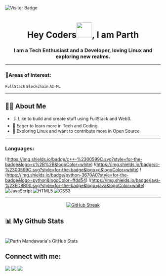 <img src="https://komarev.com/ghpvc/?username=parthhcodess&label=Visitors&color=0e75b6&style=flat" alt="Visitor Badge" />

<h1 align="center">Hey Coders<img src="https://raw.githubusercontent.com/MartinHeinz/MartinHeinz/master/wave.gif" height="50px">, I am Parth</h1>
<h3 align="center">I am a Tech Enthusiast and a Developer, loving Linux and exploring new realms.</h3>

---

### 🌌Areas of Interest:
 `FullStack` `Blockchain` `AI-ML` 

---

## 🙋‍♂️ About Me

- 🖇️ Like to build and create stuff using FullStack and Web3.
- 🧩 Eager to learn more in Tech and Coding.
- 🥅 Exploring Linux and want to contribute more in Open Source

---

<!-- ## ⚡Tools & Tech:-->

### Languages:

!(https://img.shields.io/badge/c++-%2300599C.svg?style=for-the-badge&logo=c%2B%2B&logoColor=white)
!(https://img.shields.io/badge/c-%2300599C.svg?style=for-the-badge&logo=c&logoColor=white)
!(https://img.shields.io/badge/python-3670A0?style=for-the-badge&logo=python&logoColor=ffdd54)
!(https://img.shields.io/badge/java-%23ED8B00.svg?style=for-the-badge&logo=java&logoColor=white)
![JavaScript](https://img.shields.io/badge/javascript-%23323330.svg?style=for-the-badge&logo=javascript&logoColor=%23F7DF1E)
![HTML5](https://img.shields.io/badge/html5-%23E34F26.svg?style=for-the-badge&logo=html5&logoColor=white)
![CSS3](https://img.shields.io/badge/css3-%231572B6.svg?style=for-the-badge&logo=css3&logoColor=white)

---

<p align="center">
    <a href="https://github.com/anuraghazra/github-readme-stats">
     <a href="https://git.io/streak-stats"><img src="https://streak-stats.demolab.com?user=parthhcodess&background=40%2C13131A%2C13131A&sideNums=EB5454&currStreakNum=EB5454&sideLabels=EBEBEB&border=030312" alt="GitHub Streak" /></a>
    </a>
</p>

## 📊 My Github Stats

  <br/>
    <img src="https://github-readme-stats.vercel.app/api?username=parthhcodess&show_icons=true&theme=dark&hide_border=true&bg_color=0D1117&hide=stars" alt="Parth Mandawaria's GitHub Stats" />


## Connect with me:
<p align="center">

<a href = "https://www.linkedin.com/in/parth-mandawaria-042890257/"><img src="https://img.icons8.com/fluent/48/000000/linkedin.png"/></a>
<a href = "https://x.com/parthcodess"><img src="https://img.icons8.com/fluent/48/000000/twitter.png"/></a>
<a href = "https://www.instagram.com/itssparthhh/"><img src="https://img.icons8.com/fluent/48/000000/instagram-new.png"/></a>

</p>
